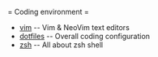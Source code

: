 = Coding environment =

  * [vim](vim/index.md)           -- Vim & NeoVim text editors
  * [dotfiles](dotfiles/index.md) -- Overall coding configuration
  * [zsh](zsh/index.md)           -- All about zsh shell
